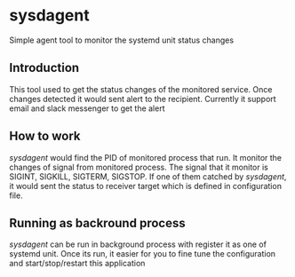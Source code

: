 # sysdagent
Simple agent tool to monitor the systemd unit status changes

## Introduction
This tool used to get the status changes of the monitored service. Once changes detected it would sent alert to the recipient. Currently it support email and slack messenger to get the alert

## How to work
*sysdagent* would find the PID of monitored process that run. It monitor the changes of signal from monitored process. The signal that it monitor is SIGINT, SIGKILL, SIGTERM, SIGSTOP. 
If one of them catched by *sysdagent*, it would sent the status to receiver target which is defined in configuration file. 

## Running as backround process
*sysdagent* can be run in background process with register it as one of systemd unit. Once its run, it easier for you to fine tune the configuration and start/stop/restart this application



